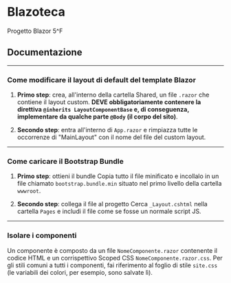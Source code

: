 # Blazoteca
 Progetto Blazor 5^F

## Documentazione
---
### Come modificare il layout di default del template Blazor
1. **Primo step**: crea, all'interno della cartella Shared, un file `.razor` che contiene il layout custom. **DEVE obbligatoriamente contenere la direttiva `@inherits LayoutComponentBase` e, di conseguenza, implementare da qualche parte `@Body` (il corpo del sito)**.

2. **Secondo step**: entra all'interno di `App.razor` e rimpiazza tutte le occorrenze di "MainLayout" con il nome del file del custom layout.

---
### Come caricare il Bootstrap Bundle
1. **Primo step**: ottieni il bundle
Copia tutto il file minificato e incollalo in un file chiamato `bootstrap.bundle.min` situato nel primo livello della cartella `wwwroot`.

2. **Secondo step**: collega il file al progetto
Cerca `_Layout.cshtml` nella cartella `Pages` e includi il file come se fosse un normale script JS.

---
### Isolare i componenti
Un componente è composto da un file `NomeComponente.razor` contenente il codice HTML e un corrispettivo Scoped CSS `NomeComponente.razor.css`. Per gli stili comuni a tutti i componenti, fai riferimento al foglio di stile `site.css` (le variabili dei colori, per esempio, sono salvate lì).
